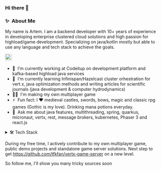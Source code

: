 ### Hi there 👋

### ✨&nbsp; About Me

My name is Artem. I am a backend developer with 10+ years of experience in developing enterprise clustered cloud solutions and high passion for highload/game development. Specializing on java/kotlin mostly but able to use any language and tech stack to achieve the goals.

<a href="https://www.linkedin.com/in/tfkfan">
  <img alt="Artem on LinkedIn" width="22px" src="https://cdn.jsdelivr.net/npm/simple-icons@v3/icons/linkedin.svg" /></a> &nbsp;
<br/>

- 🔭 &nbsp;I’m currently working at Codeitup on development platform and kafka-based highload java services
- 🌱 &nbsp;I’m currently learning Infinispan/Hazelcast cluster orhestration for vert.x, java optimization methods and writing articles for scientific journals (java development & computer hydrodynamics)
- 👨‍💻 &nbsp;I'm making my own multiplayer game
- ⚡ &nbsp;Fun fact: I :heart: medieval castles, swords, bows, magic and classic rpg games (Gothic is my love). Drinking mana potions everyday.
- 💬 &nbsp;Ask me about java features, multithreading, spring, quarkus, micronaut, vertx, rest, message brokers, kubernetes, Phaser 3 and react.js

<details>
<summary>🛠️ Tech Stack</summary>

**Frontend:** `HTML`, `CSS`,  `TypeScript`, `JavaScript`, `React`, `Phaser`, `Angular`, `Phaser3`    
**Backend:** `Java`, `Kotlin`, `Spring`, `VertX`, `Quarkus`, `Micronaut`, `C/C++`, `NodeJS`   
**Databases:** `PostgreSQL`, `MySQL`, `MSSQL`, `MongoDB`, `Clickhouse`, `Redis`   
**Message brokers:** `Kafka`, `RabbitMQ`, `Redis`   
**DevOps:** `Kubernetes`, `Docker`, `Helm`, `Helmfile`, `Ansible`, `Keycloak`, `Istio`, `Vault`, `nginx`,`*nix vms`   
**Protocols/specs:** `OpenAPI`, `GraphQL`, `SOAP`, `HTTP`, `TLS`, `Websocket`, `TCP/IP`   

</details>

During my free time, I actively contribute to my own multiplayer game, public demo projects and standalone game server solutions. Next step to get https://github.com/tfkfan/vertx-game-server on a new level. 

So follow me, I'll show you many tricky sources soon

